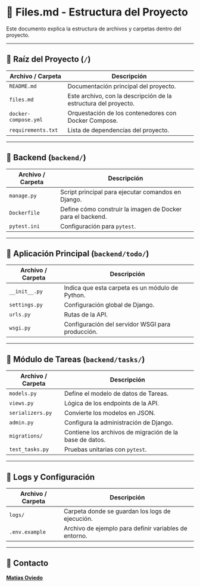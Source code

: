 # 📂 Files.md - Estructura del Proyecto

Este documento explica la estructura de archivos y carpetas dentro del proyecto.

---

## 📂 **Raíz del Proyecto (`/`)**

| Archivo / Carpeta        | Descripción |
|--------------------------|-------------|
| `README.md`             | Documentación principal del proyecto. |
| `files.md`              | Este archivo, con la descripción de la estructura del proyecto. |
| `docker-compose.yml`    | Orquestación de los contenedores con Docker Compose. |
| `requirements.txt`      | Lista de dependencias del proyecto. |

---

## 📂 **Backend (`backend/`)**

| Archivo / Carpeta        | Descripción |
|--------------------------|-------------|
| `manage.py`             | Script principal para ejecutar comandos en Django. |
| `Dockerfile`            | Define cómo construir la imagen de Docker para el backend. |
| `pytest.ini`            | Configuración para `pytest`. |

---

## 📂 **Aplicación Principal (`backend/todo/`)**

| Archivo / Carpeta        | Descripción |
|--------------------------|-------------|
| `__init__.py`           | Indica que esta carpeta es un módulo de Python. |
| `settings.py`           | Configuración global de Django. |
| `urls.py`               | Rutas de la API. |
| `wsgi.py`               | Configuración del servidor WSGI para producción. |

---

## 📂 **Módulo de Tareas (`backend/tasks/`)**

| Archivo / Carpeta        | Descripción |
|--------------------------|-------------|
| `models.py`             | Define el modelo de datos de Tareas. |
| `views.py`              | Lógica de los endpoints de la API. |
| `serializers.py`        | Convierte los modelos en JSON. |
| `admin.py`              | Configura la administración de Django. |
| `migrations/`           | Contiene los archivos de migración de la base de datos. |
| `test_tasks.py`         | Pruebas unitarias con `pytest`. |

---

## 📂 **Logs y Configuración**

| Archivo / Carpeta        | Descripción |
|--------------------------|-------------|
| `logs/`                 | Carpeta donde se guardan los logs de ejecución. |
| `.env.example`          | Archivo de ejemplo para definir variables de entorno. |

---

## 📩 **Contacto**
**[Matías Oviedo](https://www.linkedin.com/in/matias-alberto-oviedo-gonzalez/)**
